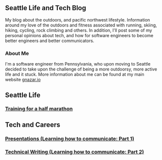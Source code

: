 ## Seattle Life and Tech Blog
My blog about the outdoors, and pacific northwest lifestyle.  Information around my love of the outdoors and fitness associated with running, skiing, hiking, cycling, rock climbing and others.  In addition, I'll post some of my personal opinions about tech, and how for software engineers to become better engineers and better communicators.

### About Me
I'm a software engineer from Pennsylvania, who upon moving to Seattle decided to take upon the challenge of being a more outdoorsy, more active life and it stuck.  More information about me can be found at my main website [gnazar.io](https://gnazar.io)

## Seattle Life

### [Training for a half marathon](https://blog.gnazar.io/outdoors/half_marathon_training)

## Tech and Careers

### [Presentations (Learning how to communicate: Part 1)](https://blog.gnazar.io/tech/communication/presentations)

### [Technical Writing (Learning how to communicate: Part 2)](https://blog.gnazar.io/tech/communication/technical_writing)
